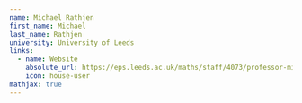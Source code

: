 ```yaml
---
name: Michael Rathjen
first_name: Michael
last_name: Rathjen
university: University of Leeds
links:
  - name: Website
    absolute_url: https://eps.leeds.ac.uk/maths/staff/4073/professor-michael-rathjen
    icon: house-user
mathjax: true
---
```

